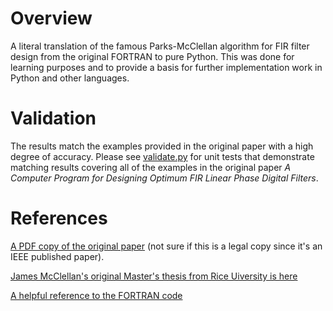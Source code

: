 Overview
========

A literal translation of the famous Parks-McClellan algorithm for FIR filter
design from the original FORTRAN to pure Python. This was done for learning 
purposes and to provide a basis for further implementation work in Python 
and other languages.

Validation
==========

The results match the examples provided in the original paper with a high
degree of accuracy. Please see [validate.py](blob/main/validate.py) for unit tests that demonstrate
matching results covering 
all of the examples in the original paper _A Computer Program for Designing Optimum FIR Linear Phase Digital Filters_.

References
==========

[A PDF copy of the original paper](https://web.ece.ucsb.edu/Faculty/Rabiner/ece259/Reprints/062_computer%20program.pdf) (not sure if this is a legal copy since it's an IEEE published 
paper).

[James McClellan's original Master's thesis from Rice Uiversity is here](https://repository.rice.edu/server/api/core/bitstreams/a924e584-8512-4852-9801-c602985dc0da/content)

[A helpful reference to the FORTRAN code](https://michaelgellis.tripod.com/dsp/pgm21.html)

